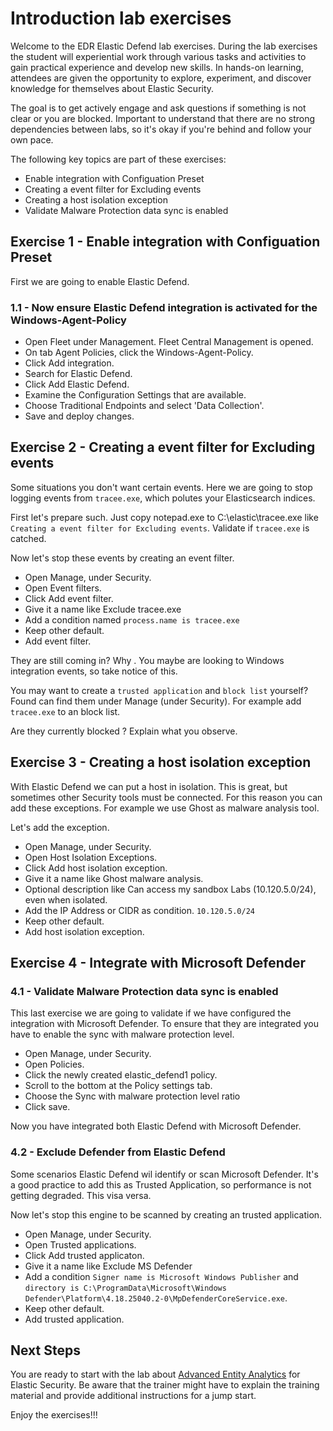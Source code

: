 # Introduction lab exercises

Welcome to the EDR Elastic Defend lab exercises. During the lab exercises the student will experiential work through various tasks and activities to gain practical experience and develop new skills. In hands-on learning, attendees are given the opportunity to explore, experiment, and discover knowledge for themselves about Elastic Security.

The goal is to get actively engage and ask questions if something is not clear or you are blocked. Important to understand that there are no strong dependencies between labs, so it's okay if you're behind and follow your own pace.

The following key topics are part of these exercises:

- Enable integration with Configuation Preset
- Creating a event filter for Excluding events
- Creating a host isolation exception
- Validate Malware Protection data sync is enabled


## Exercise 1 - Enable integration with Configuation Preset

First we are going to enable Elastic Defend.

### 1.1 - Now ensure Elastic Defend integration is activated for the Windows-Agent-Policy

- Open Fleet under Management. Fleet Central Management is opened. 
- On tab Agent Policies, click the Windows-Agent-Policy.
- Click Add integration.
- Search for Elastic Defend.
- Click Add Elastic Defend.
- Examine the Configuration Settings that are available.
- Choose Traditional Endpoints and select 'Data Collection'.
- Save and deploy changes.

## Exercise 2 - Creating a event filter for Excluding events

Some situations you don't want certain events. Here we are going to stop logging events from `tracee.exe`, which polutes your Elasticsearch indices.

First let's prepare such. Just copy notepad.exe to C:\elastic\tracee.exe like `Creating a event filter for Excluding events`. Validate if `tracee.exe` is catched.

Now let's stop these events by creating an event filter.

- Open Manage, under Security.
- Open Event filters.
- Click Add event filter.
- Give it a name like Exclude tracee.exe
- Add a condition named `process.name is tracee.exe`
- Keep other default.
- Add event filter.

They are still coming in? Why . You maybe are looking to Windows integration events, so take notice of this.

You may want to create a `trusted application` and `block list` yourself? Found can find them under Manage (under Security). For example add `tracee.exe` to an block list. 

Are they currently blocked ? Explain what you observe. 


## Exercise 3 - Creating a host isolation exception

With Elastic Defend we can put a host in isolation. This is great, but sometimes other Security tools must be connected. For this reason you can add these exceptions. For example we use Ghost as malware analysis tool.

Let's add the exception.

- Open Manage, under Security.
- Open Host Isolation Exceptions.
- Click Add host isolation exception.
- Give it a name like Ghost malware analysis.
- Optional description like Can access my sandbox Labs (10.120.5.0/24), even when isolated.
- Add the IP Address or CIDR as condition. `10.120.5.0/24`
- Keep other default.
- Add host isolation exception.


## Exercise 4 - Integrate with Microsoft Defender

### 4.1 - Validate Malware Protection data sync is enabled 

This last exercise we are going to validate if we have configured the integration with Microsoft Defender. To ensure that they are integrated you have to enable the sync with malware protection level.

- Open Manage, under Security.
- Open Policies.
- Click the newly created elastic_defend1 policy.
- Scroll to the bottom at the Policy settings tab.
- Choose the Sync with malware protection level ratio
- Click save.

Now you have integrated both Elastic Defend with Microsoft Defender.

### 4.2 - Exclude Defender from Elastic Defend

Some scenarios Elastic Defend wil identify or scan Microsoft Defender. It's a good practice to add this as Trusted Application, so performance is not getting degraded. This visa versa.

Now let's stop this engine to be scanned by creating an trusted application.

- Open Manage, under Security.
- Open Trusted applications.
- Click Add trusted applicaton.
- Give it a name like Exclude MS Defender
- Add a condition `Signer name is Microsoft Windows Publisher` and `directory is C:\ProgramData\Microsoft\Windows Defender\Platform\4.18.25040.2-0\MpDefenderCoreService.exe`.
- Keep other default.
- Add trusted application.

## Next Steps

You are ready to start with the lab about [Advanced Entity Analytics](../11-AdvancedAnalytics/README.md) for Elastic Security. Be aware that the trainer might have to explain the training material and provide additional instructions for a jump start.

Enjoy the exercises!!!